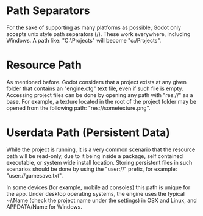 # Path Separators


For the sake of supporting as many platforms as possible, Godot only accepts unix style path separators (/). These work everywhere, including Windows.
A path like: "C:\Projects" will become "c:/Projects".

# Resource Path

As mentioned before. Godot considers that a project exists at any given folder that contains an "engine.cfg" text file, even if such file is empty.
Accessing project files can be done by opening any path with "res://" as a base. For example, a texture located in the root of the project folder may be opened from the following path: "res://sometexture.png".

# Userdata Path (Persistent Data)

While the project is running, it is a very common scenario that the resource path will be read-only, due to it being inside a package, self contained executable, or system wide install location.
Storing persistent files in such scenarios should be done by using the "user://" prefix, for example: "user://gamesave.txt".

In some devices (for example, mobile ad consoles) this path is unique for the app. Under desktop operating systems, the engine uses the typical ~/.Name (check the project name under the settings) in OSX and Linux, and APPDATA/Name for Windows.








